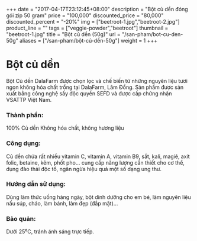 +++
date = "2017-04-17T23:12:45+08:00"
description = "Bột củ dền đóng gói zip 50 gram"
price = "100,000"
discounted_price = "80,000"
discounted_percent = "-20%"
img = ["beetroot-1.jpg","beetroot-2.jpg"]
product_line = ""
tags = ["veggie-powder","beetroot"]
thumbnail = "beetroot-1.jpg"
title = "Bột củ dền (50g)"
url = "/san-pham/bot-cu-den-50g"
aliases = ["/san-pham/bột-củ-dền-50g"]
weight = 1
+++

# Bột củ dền

Bột Củ dền DalaFarm được chọn lọc và chế biến từ những nguyên liệu 
tươi ngon không hóa chất trồng tại DalaFarm, Lâm Đồng. Sản phẩm được 
sản xuất bằng công nghệ sấy độc quyền SEFD và được cấp chứng nhận 
VSATTP Việt Nam.

### Thành phần: 
100% Củ dền
Không hóa chất, không hương liệu

### Công dụng: 
Củ dền chứa rất nhiều vitamin C, 
vitamin A, vitamin B9, sắt, kali, 
magiê, axit folic, betaine, kẽm, 
phốt pho... cung cấp năng lượng 
cần thiết cho cơ thể, dụng đào 
thải độc tố, ngăn ngừa hiệu quả 
một số dạng ung thư. 

### Hướng dẫn sử dụng:  
Dùng làm thức uống hàng ngày, 
bột dinh dưỡng cho em bé, làm 
nguyên liệu nấu súp, cháo, làm 
bánh, làm đẹp (đắp mặt)…

### Bảo quản: 
Dưới 25⁰C, tránh ánh sáng trực tiếp.

